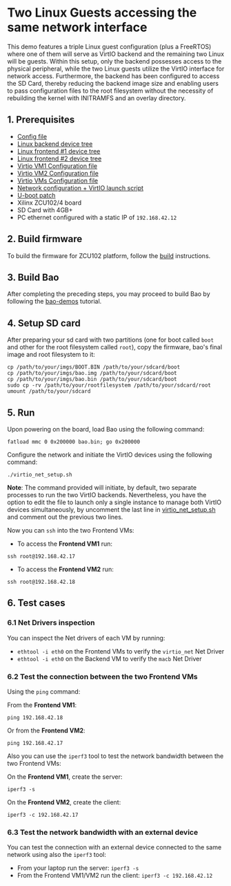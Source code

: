 # Two Linux Guests accessing the same network interface

This demo features a triple Linux guest configuration (plus a FreeRTOS) where one of them will serve as VirtIO backend and the remaining two Linux will be guests. Within this setup, only the backend possesses access to the physical peripheral, while the two Linux guests utilize the VirtIO interface for network access.
Furthermore, the backend has been configured to access the SD Card, thereby reducing the backend image size and enabling users to pass configuration files to the root filesystem without the necessity of rebuilding the kernel with INITRAMFS and an overlay directory.

## 1. Prerequisites

- [Config file](zcu102.c)
- [Linux backend device tree](backend.dts)
- [Linux frontend #1 device tree](frontend1.dts)
- [Linux frontend #2 device tree](frontend2.dts)
- [Virtio VM1 Configuration file](config-net-vm1.yaml)
- [Virtio VM2 Configuration file](config-net-vm2.yaml) 
- [Virtio VMs Configuration file](config-net-vms.yaml)
- [Network configuration + VirtIO launch script](virtio_net_setup.sh)
- [U-boot patch](../../patches/0001-u-boot-switch-to-el1.patch)
- Xilinx ZCU102/4 board
- SD Card with 4GB+
- PC ethernet configured with a static IP of `192.168.42.12`

## 2. Build firmware

To build the firmware for ZCU102 platform, follow the [build](../../configs/firmware/zcu102.md) instructions.

## 3. Build Bao

After completing the preceding steps, you may proceed to build Bao by following the [bao-demos](https://github.com/bao-project/bao-demos/tree/master) tutorial. 

## 4. Setup SD card

After preparing your sd card with two partitions (one for boot called `boot` and other for the root filesystem called `root`), 
copy the firmware, bao's final image and root filesystem to it:
```
cp /path/to/your/imgs/BOOT.BIN /path/to/your/sdcard/boot
cp /path/to/your/imgs/bao.img /path/to/your/sdcard/boot
cp /path/to/your/imgs/bao.bin /path/to/your/sdcard/boot
sudo cp -rv /path/to/your/rootfilesystem /path/to/your/sdcard/root
umount /path/to/your/sdcard
```

## 5. Run

Upon powering on the board, load Bao using the following command:
```
fatload mmc 0 0x200000 bao.bin; go 0x200000
```

Configure the network and initiate the VirtIO devices using the following command:
```
./virtio_net_setup.sh
```

**Note**: The command provided will initiate, by default, two separate processes to run the two VirtIO backends. 
Nevertheless, you have the option to edit the file to launch only a single instance to manage both VirtIO devices simultaneously, by uncomment the last line in [virtio_net_setup.sh](virtio_net_setup.sh) and comment out the previous two lines.

Now you can `ssh` into the two Frontend VMs:

- To access the **Frontend VM1** run:
```
ssh root@192.168.42.17
```

- To access the **Frontend VM2** run:
```
ssh root@192.168.42.18
```

## 6. Test cases

### 6.1 Net Drivers inspection

You can inspect the Net drivers of each VM by running:

- `ethtool -i eth0` on the Frontend VMs to verify the `virtio_net` Net Driver
- `ethtool -i eth0` on the Backend VM to verify the `macb` Net Driver

### 6.2 Test the connection between the two Frontend VMs

Using the `ping` command:

From the **Frontend VM1**:
```
ping 192.168.42.18
```

Or from the **Frontend VM2**:
```
ping 192.168.42.17
```

Also you can use the `iperf3` tool to test the network bandwidth between the two Frontend VMs:

On the **Frontend VM1**, create the server:
```
iperf3 -s
```

On the **Frontend VM2**, create the client:
```
iperf3 -c 192.168.42.17
```

### 6.3 Test the network bandwidth with an external device

You can test the connection with an external device connected to the same network using also the `iperf3` tool:
- From your laptop run the server: `iperf3 -s`
- From the Frontend VM1/VM2 run the client: `iperf3 -c 192.168.42.12`